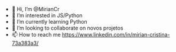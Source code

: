 - 👋 Hi, I’m @MirianCr
- 👀 I’m interested in JS/Python
- 🌱 I’m currently learning Python
- 💞️ I’m looking to collaborate on novos projetos
- 📫 How to reach me https://www.linkedin.com/in/mirian-cristina-73a383a3/


<!---
MirianCr/MirianCr is a ✨ special ✨ repository because its `README.md` (this file) appears on your GitHub profile.
You can click the Preview link to take a look at your changes.
--->
